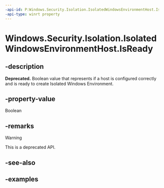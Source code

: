 ```yaml
---
-api-id: P:Windows.Security.Isolation.IsolatedWindowsEnvironmentHost.IsReady
-api-type: winrt property
---
```


<!-- Property syntax.
public bool IsReady { get; }
-->

# Windows.Security.Isolation.IsolatedWindowsEnvironmentHost.IsReady

## -description

**Deprecated.** Boolean value that represents if a host is configured correctly and is ready to create Isolated Windows Environment.

## -property-value

Boolean

## -remarks

> [!WARNING]
> This is a deprecated API.

## -see-also

## -examples
